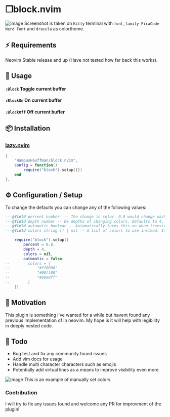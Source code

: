 # ❐block.nvim
![image](https://user-images.githubusercontent.com/3845743/245099616-f6259c1d-3901-4860-8b4a-21e63f2f00db.png)
Screenshot is taken on `Kitty` terminal with `font_family FiraCode Nerd Font` and `dracula` as colortheme.
## ⚡️ Requirements
Neovim Stable release and up (Have not tested how far back this works).
## 🚀 Usage
#### `:Block` Toggle current buffer
#### `:BlockOn` On current buffer
#### `:BlockOff` Off current buffer

## 📦 Installation
### [lazy.nvim](https://github.com/folke/lazy.nvim)
```lua
{
    "HampusHauffman/block.nvim",
    config = function()
        require("block").setup({})
    end
},
```
## ⚙️ Configuration / Setup
To change the defaults you can change any of the following values: 
```lua
---@field percent number  -- The change in color. 0.8 would change each box to be 20% darker than the last and 1.2 would be 20% brighter.
---@field depth number -- De depths of changing colors. Defaults to 4. After this the colors reset. Note that the first color is taken from your "Normal" highlight so a 4 is 3 new colors.
---@field automatic boolean -- Automatically turns this on when treesitter finds a parser for the current file.
---@field colors string [] | nil -- A list of colors to use instead. If this is set percent and depth are not taken into account.

    require("block").setup({
        percent = 0.8,
        depth = 4,
        colors = nil,
        automatic = false,
--        colors = {
--            "#ff0000"
--            "#00ff00"
--            "#0000ff"
--        }
    })
```

## 🤔 Motivation
This plugin is something i've wanted for a while but havent found any previous implementation of in neovim. 
My hope is it will help with legibility in deeply nested code.

## 📝 Todo
* Bug test and fix any community found issues
* Add vim docs for usage
* Handle multi character characters such as emojis
* Potentially add virtual lines as a means to improve visibility even more

![image](https://user-images.githubusercontent.com/3845743/245100148-f392affa-4d5b-4c46-8bcb-56d9356a53e8.png)
This is an example of manually set colors.

### Contribution
I will try to fix any issues found and welcome any PR for improvment of the plugin!
